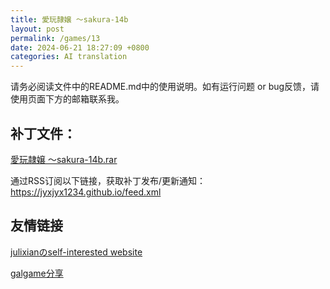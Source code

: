 ```yaml
---
title: 愛玩隷嬢 ～sakura-14b
layout: post
permalink: /games/13
date: 2024-06-21 18:27:09 +0800
categories: AI translation
---
```



请务必阅读文件中的README.md中的使用说明。如有运行问题 or bug反馈，请使用页面下方的邮箱联系我。

## 补丁文件：

[愛玩隷嬢 ～sakura-14b.rar](../resources/%E6%84%9B%E7%8E%A9%E9%9A%B7%E5%AC%A2%20%EF%BD%9Esakura-14b.rar)

 

通过RSS订阅以下链接，获取补丁发布/更新通知：https://jyxjyx1234.github.io/feed.xml

## 友情链接

[julixianのself-interested website](https://julixian-siw.worldsystem.top/) 

[galgame分享](https://t.me/galgpt)